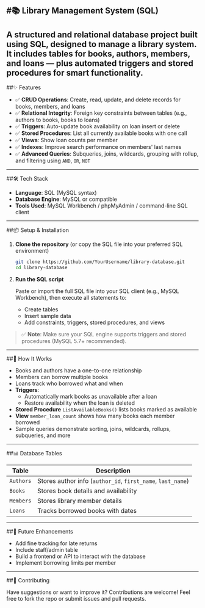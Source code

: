 #**📚 Library Management System (SQL)**
---
A structured and relational database project built using **SQL**, designed to manage a library system. It includes tables for books, authors, members, and loans — plus automated triggers and stored procedures for smart functionality.
---
##✨ Features

* ✅ **CRUD Operations**: Create, read, update, and delete records for books, members, and loans  
* ✅ **Relational Integrity**: Foreign key constraints between tables (e.g., authors to books, books to loans)  
* ✅ **Triggers**: Auto-update book availability on loan insert or delete  
* ✅ **Stored Procedures**: List all currently available books with one call  
* ✅ **Views**: Show loan counts per member  
* ✅ **Indexes**: Improve search performance on members' last names  
* ✅ **Advanced Queries**: Subqueries, joins, wildcards, grouping with rollup, and filtering using `AND`, `OR`, `NOT`
---
##🛠️ Tech Stack

* **Language**: SQL (MySQL syntax)
* **Database Engine**: MySQL or compatible
* **Tools Used**: MySQL Workbench / phpMyAdmin / command-line SQL client
---
##📦 Setup & Installation

1. **Clone the repository** (or copy the SQL file into your preferred SQL environment)

   ```bash
   git clone https://github.com/YourUsername/library-database.git
   cd library-database
   ```

2. **Run the SQL script**

   Paste or import the full SQL file into your SQL client (e.g., MySQL Workbench), then execute all statements to:

   * Create tables  
   * Insert sample data  
   * Add constraints, triggers, stored procedures, and views

> ✅ **Note**: Make sure your SQL engine supports triggers and stored procedures (MySQL 5.7+ recommended).
---
##🧠 How It Works

* Books and authors have a one-to-one relationship  
* Members can borrow multiple books  
* Loans track who borrowed what and when  
* **Triggers**:  
  * Automatically mark books as unavailable after a loan  
  * Restore availability when the loan is deleted  
* **Stored Procedure** `ListAvailableBooks()` lists books marked as available  
* **View** `member_loan_count` shows how many books each member borrowed  
* Sample queries demonstrate sorting, joins, wildcards, rollups, subqueries, and more
---
##📊 Database Tables

| Table     | Description                          |
|-----------|--------------------------------------|
| `Authors` | Stores author info (`author_id`, `first_name`, `last_name`) |
| `Books`   | Stores book details and availability |
| `Members` | Stores library member details        |
| `Loans`   | Tracks borrowed books with dates     |
---
##🚀 Future Enhancements

* Add fine tracking for late returns  
* Include staff/admin table  
* Build a frontend or API to interact with the database  
* Implement borrowing limits per member  
---
##🤝 Contributing

Have suggestions or want to improve it? Contributions are welcome! Feel free to fork the repo or submit issues and pull requests.
